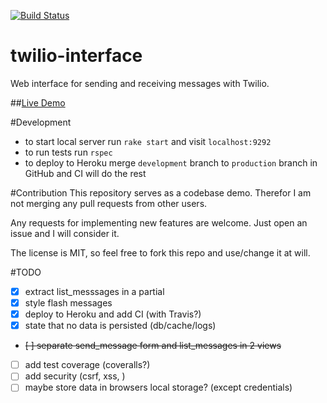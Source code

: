 [![Build Status](https://travis-ci.org/b264/twilio-interface.svg?branch=development)](https://travis-ci.org/b264/twilio-interface)

# twilio-interface

Web interface for sending and receiving messages with Twilio.

##[Live Demo](https://twilio-interface.herokuapp.com/)

#Development

- to start local server run `rake start` and visit `localhost:9292`
- to run tests run `rspec`
- to deploy to Heroku merge `development` branch to `production` branch in GitHub and CI will do the rest

#Contribution
This repository serves as a codebase demo. Therefor I am not merging any pull requests from other users.

Any requests for implementing new features are welcome. Just open an issue and I will consider it.

The license is MIT, so feel free to fork this repo and use/change it at will.

#TODO
- [x] extract list_messsages in a partial
- [x] style flash messages
- [x] deploy to Heroku and add CI (with Travis?)
- [x] state that no data is persisted (db/cache/logs)
- ~~[ ] separate send_message form and list_messages in 2 views~~
- [ ] add test coverage (coveralls?)
- [ ] add security (csrf, xss, )
- [ ] maybe store data in browsers local storage? (except credentials)
